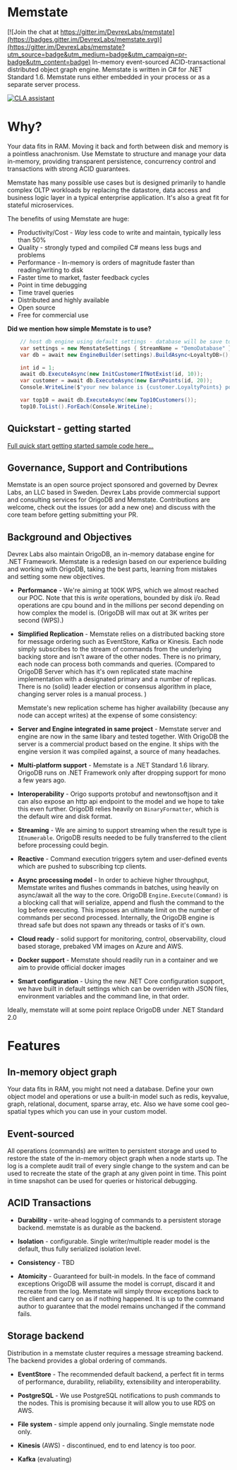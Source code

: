 # Memstate

[![Join the chat at https://gitter.im/DevrexLabs/memstate](https://badges.gitter.im/DevrexLabs/memstate.svg)](https://gitter.im/DevrexLabs/memstate?utm_source=badge&utm_medium=badge&utm_campaign=pr-badge&utm_content=badge)
In-memory event-sourced ACID-transactional distributed object graph engine. Memstate is written in C# for .NET Standard 1.6. Memstate runs either embedded in your process or as a separate server process.

[![CLA assistant](https://cla-assistant.io/readme/badge/DevrexLabs/memstate)](https://cla-assistant.io/DevrexLabs/memstate)

# Why?
Your data fits in RAM. Moving it back and forth between disk and memory is a pointless anachronism. Use Memstate to structure and manage your data in-memory, providing transparent persistence, concurrency control and transactions with strong ACID guarantees.

Memstate has many possible use cases but is designed primarily to handle complex OLTP workloads by replacing the datastore, data access and business logic layer in a typical enterprise application. It's also a great fit for stateful microservices.

The benefits of using Memstate are huge:
* Productivity/Cost - *Way* less code to write and maintain, typically less than 50%
* Quality - strongly typed and compiled C# means less bugs and problems
* Performance - In-memory is orders of magnitude faster than reading/writing to disk
* Faster time to market, faster feedback cycles
* Point in time debugging
* Time travel queries
* Distributed and highly available
* Open source
* Free for commercial use

**Did we mention how simple Memstate is to use?**

```csharp
    // host db engine using default settings - database will be save to disk as "DemoDatabase.journal"  
    var settings = new MemstateSettings { StreamName = "DemoDatabase" };
    var db = await new EngineBuilder(settings).BuildAsync<LoyaltyDB>();

    int id = 1;
    await db.ExecuteAsync(new InitCustomerIfNotExist(id, 10));
    var customer = await db.ExecuteAsync(new EarnPoints(id, 20));
    Console.WriteLine($"your new balance is {customer.LoyaltyPoints} points."); 

    var top10 = await db.ExecuteAsync(new Top10Customers());
    top10.ToList().ForEach(Console.WriteLine);
```

## Quickstart - getting started

[Full quick start getting started sample code here...](/Memstate.Docs.GettingStarted/QuickStart)

## Governance, Support and Contributions
Memstate is an open source project sponsored and governed by Devrex Labs, an LLC based in Sweden.
Devrex Labs provide commercial support and consulting services for OrigoDB and Memstate. Contributions are welcome, check out the issues (or add a new one) and discuss with the core team before getting submitting your PR.

## Background and Objectives
Devrex Labs also maintain OrigoDB, an in-memory database engine for .NET Framework. Memstate is a redesign based on our experience building and working with OrigoDB, taking the best parts, learning from mistakes and setting some new objectives.

* **Performance** - We're aiming at 100K WPS, which we almost reached our POC. Note that this is *write* operations, bounded by disk i/o. Read operations are cpu bound and in the millions per second depending on how complex the model is. (OrigoDB will max out at 3K writes per second (WPS).)

* **Simplified Replication** - Memstate relies on a distributed backing store for message ordering such as EventStore, Kafka or Kinesis. Each node simply subscribes to the stream of commands from the underlying backing store and isn't aware of the other nodes. There is no primary, each node can process both commands and queries. (Compared to OrigoDB Server which has it's own replicated state machine implementation with a designated primary and a number of replicas. There is no (solid) leader election or consensus algorithm in place, changing server roles is a manual process. )

    Memstate's new replication scheme has higher availability (because any node can accept writes) at the expense of some consistency: 

* **Server and Engine integrated in same project** - Memstate server and engine are now in the same libary and tested together. With OrigoDB the server is a commercial product based on the engine. It ships with the engine version it was compiled against, a source of many headaches. 

* **Multi-platform support** - Memstate is a .NET Standard 1.6 library. OrigoDB runs on .NET Framework only after dropping support for mono a few years ago. 

* **Interoperability** - Origo supports protobuf and newtonsoftjson and it can also expose an http api endpoint to the model and we hope to take this even further. OrigoDB relies heavily on `BinaryFormatter`, which is the default wire and disk format. 

* **Streaming** - We are aiming to support streaming when the result type is `IEnumerable`. OrigoDB results needed to be fully transferred to the client before processing could begin. 

* **Reactive** - Command execution triggers sytem and user-defined events which are pushed to subscribing tcp clients.

* **Async processing model** - In order to achieve higher throughput, Memstate writes and flushes commands in batches, using heavily on async/await all the way to the core. OrigoDB `Engine.Execute(Command)` is a blocking call that will serialize, append and flush the command to the log before executing. This imposes an ultimate limit on the number of commands per second processed. Internally, the OrigoDB engine is thread safe but does not spawn any threads or tasks of it's own. 

* **Cloud ready** - solid support for monitoring, control, observability, cloud based storage, prebaked VM images on Azure and AWS.

* **Docker support** - Memstate should readily run in a container and we aim to provide official docker images

* **Smart configuration** - Using the new .NET Core configuration support, we have built in default settings which can be overriden with JSON files, environment variables and the command line, in that order.

Ideally, memstate will at some point replace OrigoDB under .NET Standard 2.0

# Features
## In-memory object graph
Your data fits in RAM, you might not need a database. Define your own object model and operations or use a built-in model such as redis, keyvalue, graph, relational, document, sparse array, etc. Also we have some cool geo-spatial types which you can use in your custom model.

## Event-sourced
All operations (commands) are written to persistent storage and used to restore the state of the in-memory object graph when a node starts up. The log is a complete audit trail of every single change to the system and can be used to recreate the state of the graph at any given point in time. This point in time snapshot can be used for queries or historical debugging.

## ACID Transactions
* **Durability**  - write-ahead logging of commands to a persistent storage backend. memstate is as durable as the backend.

* **Isolation**   - configurable. Single writer/multiple reader model is the default, thus fully serialized isolation level.

* **Consistency** - TBD

* **Atomicity**   - Guaranteed for built-in models. In the face of command exceptions OrigoDB will assume the model is corrupt, discard it and recreate from the log. Memstate will simply throw exceptions back to the client and carry on as if nothing happened. It is up to the command author to guarantee that the model remains unchanged if the command fails.

## Storage backend
Distribution in a memstate cluster requires a message streaming backend. The backend provides a global ordering of commands. 

* **EventStore** - The recommended default backend, a perfect fit in terms of performance, durability, reliability, extensibility and interoperability.

* **PostgreSQL** - We use PostgreSQL notifications to push commands to the nodes. This is promising because it will allow you to use RDS on AWS.

* **File system** - simple append only journaling. Single memstate node only.

* **Kinesis** (AWS) - discontinued, end to end latency is too poor.

* **Kafka** (evaluating) 
